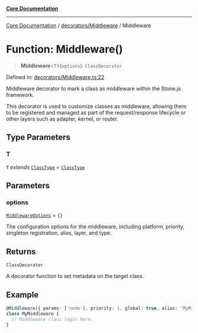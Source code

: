 [**Core Documentation**](../../../README.md)

***

[Core Documentation](../../../README.md) / [decorators/Middleware](../README.md) / Middleware

# Function: Middleware()

> **Middleware**\<`T`\>(`options`): `ClassDecorator`

Defined in: [decorators/Middleware.ts:22](https://github.com/stonemjs/core/blob/65c9e07f9d264b07f6e4091fcc29046b5ca8ea45/src/decorators/Middleware.ts#L22)

Middleware decorator to mark a class as middleware within the Stone.js framework.

This decorator is used to customize classes as middleware, allowing them to be registered and managed
as part of the request/response lifecycle or other layers such as adapter, kernel, or router.

## Type Parameters

### T

`T` *extends* [`ClassType`](../../../declarations/type-aliases/ClassType.md) = [`ClassType`](../../../declarations/type-aliases/ClassType.md)

## Parameters

### options

[`MiddlewareOptions`](../../../declarations/interfaces/MiddlewareOptions.md) = `{}`

The configuration options for the middleware, including platform, priority, singleton registration, alias, layer, and type.

## Returns

`ClassDecorator`

A decorator function to set metadata on the target class.

## Example

```typescript
@Middleware({ params: ['node'], priority: 1, global: true, alias: 'MyMiddleware' })
class MyMiddleware {
  // Middleware class logic here.
}
```
